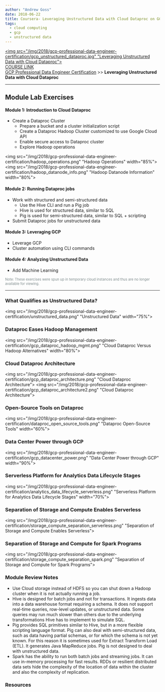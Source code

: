 ```yaml
---
author: "Andrew Goss"
date: 2018-06-22
title: Coursera- Leveraging Unstructured Data with Cloud Dataproc on GCP
tags:
  - cloud computing
  - gcp
  - unstructured data
---
```

<a href="https://www.coursera.org/learn/leveraging-unstructured-data-dataproc-gcp" target=_><img src="/img/2018/gcp-professional-data-engineer-certification/gcp_unstructured_dataproc.jpg" "Leveraging Unstructured Data with Cloud Dataproc"></a><br>
<a href="https://www.coursera.org/learn/leveraging-unstructured-data-dataproc-gcp" target="_blank">COURSE LINK</a><br>
<a href="/2018/gcp-professional-data-engineer-certification/">GCP Professional Data Engineer Certification</a> >> <b>Leveraging Unstructured Data with Cloud Dataproc</b>
<hr>

## Module Lab Exercises

#### Module 1: Introduction to Cloud Dataproc
* Create a Dataproc Cluster
  * Prepare a bucket and a cluster initialization script
  * Create a Dataproc Hadoop Cluster customized to use Google Cloud API
  * Enable secure access to Dataproc cluster
  * Explore Hadoop operations

<img src="/img/2018/gcp-professional-data-engineer-certification/hadoop_operations.png" "Hadoop Operations" width="85%">
<img src="/img/2018/gcp-professional-data-engineer-certification/hadoop_datanode_info.png" "Hadoop Datanode Information" width="80%">

#### Module 2: Running Dataproc jobs
* Work with structured and semi-structured data
  * Use the Hive CLI and run a Pig job
  * Hive is used for structured data, similar to SQL
  * Pig is used for semi-structured data, similar to SQL + scripting
* Submit Dataproc jobs for unstructured data

#### Module 3: Leveraging GCP
* Leverage GCP
* Cluster automation using CLI commands

#### Module 4: Analyzing Unstructured Data
* Add Machine Learning

<font style="font-size:.8em;" color="#7f8c8d">Note: These exercises were spun up in temporary cloud instances and thus are no longer available for viewing.</font>
<hr>

### What Qualifies as Unstructured Data?
<img src="/img/2018/gcp-professional-data-engineer-certification/unstructured_data.png" "Unstructured Data" width="75%">

### Dataproc Eases Hadoop Management
<img src="/img/2018/gcp-professional-data-engineer-certification/gcp_dataproc_hadoop_mgmt.png" "Cloud Dataproc Versus Hadoop Alternatives" width="80%">

### Cloud Dataproc Architecture
<img src="/img/2018/gcp-professional-data-engineer-certification/gcp_dataproc_architecture.png" "Cloud Dataproc Architecture">
<img src="/img/2018/gcp-professional-data-engineer-certification/gcp_dataproc_architecture2.png" "Cloud Dataproc Architecture">

### Open-Source Tools on Dataproc
<img src="/img/2018/gcp-professional-data-engineer-certification/dataproc_open_source_tools.png" "Dataproc Open-Source Tools" width="60%">

### Data Center Power through GCP
<img src="/img/2018/gcp-professional-data-engineer-certification/gcp_datacenter_power.png" "Data Center Power through GCP" width="90%">

### Serverless Platform for Analytics Data Lifecycle Stages
<img src="/img/2018/gcp-professional-data-engineer-certification/analytics_data_lifecycle_serverless.png" "Serverless Platform for Analytics Data Lifecycle Stages" width="70%">

### Separation of Storage and Compute Enables Serverless
<img src="/img/2018/gcp-professional-data-engineer-certification/storage_compute_separation_serverless.png" "Separation of Storage and Compute Enables Serverless">

### Separation of Storage and Compute for Spark Programs
<img src="/img/2018/gcp-professional-data-engineer-certification/storage_compute_separation_spark.png" "Separation of Storage and Compute for Spark Programs">

### Module Review Notes
* Use Cloud storage instead of HDFS so you can shut down a Hadoop cluster when it is not actually running a job.
* Hive is designed for batch jobs and not for transactions. It ingests data into a data warehouse format requiring a schema. It does not support real-time queries, row-level updates, or unstructured data. Some queries may run much slower than others due to the underlying transformations Hive has to implement to simulate SQL.
* Pig provides SQL primitives similar to Hive, but in a more flexible scripting language format. Pig can also deal with semi-structured data, such as data having partial schemas, or for which the schema is not yet known. For this reason it is sometimes used for Extract Transform Load (ETL). It generates Java MapReduce jobs. Pig is not designed to deal with unstructured data.
* Spark has the ability to run both batch jobs and streaming jobs. It can use in-memory processing for fast results. RDDs or resilient distributed data sets hide the complexity of the location of data within the cluster and also the complexity of replication. 

### Resources